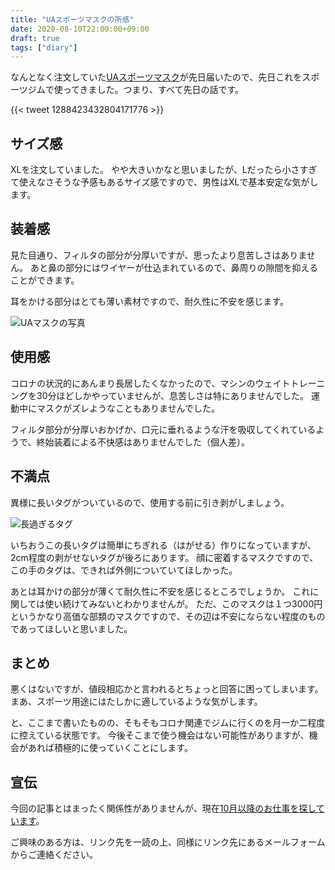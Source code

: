 ```yaml
---
title: "UAスポーツマスクの所感"
date: 2020-08-10T22:00:00+09:00
draft: true
tags: ["diary"]
---
```


なんとなく注文していた[UAスポーツマスク](https://www.underarmour.co.jp/ja-jp/SportsMask.html)が先日届いたので、先日これをスポーツジムで使ってきました。つまり、すべて先日の話です。

{{< tweet 1288423432804171776 >}}

## サイズ感

XLを注文していました。
やや大きいかなと思いましたが、Lだったら小さすぎて使えなさそうな予感もあるサイズ感ですので、男性はXLで基本安定な気がします。

## 装着感

見た目通り、フィルタの部分が分厚いですが、思ったより息苦しさはありません。
あと鼻の部分にはワイヤーが仕込まれているので、鼻周りの隙間を抑えることができます。

耳をかける部分はとても薄い素材ですので、耐久性に不安を感じます。

![UAマスクの写真](/note/image/buy-ua-mask/ua-mask01.jpg)

## 使用感

コロナの状況的にあんまり長居したくなかったので、マシンのウェイトトレーニングを30分ほどしかやっていませんが、息苦しさは特にありませんでした。
運動中にマスクがズレようなこともありませんでした。

フィルタ部分が分厚いおかげか、口元に垂れるような汗を吸収してくれているようで、終始装着による不快感はありませんでした（個人差）。

## 不満点

異様に長いタグがついているので、使用する前に引き剥がしましょう。

![長過ぎるタグ](/note/image/buy-ua-mask/ua-mask02.jpg)

いちおうこの長いタグは簡単にちぎれる（はがせる）作りになっていますが、2cm程度の剥がせないタグが後ろにあります。
顔に密着するマスクですので、この手のタグは、できれば外側についていてほしかった。

あとは耳かけの部分が薄くて耐久性に不安を感じるところでしょうか。
これに関しては使い続けてみないとわかりませんが。
ただ、このマスクは１つ3000円というかなり高価な部類のマスクですので、その辺は不安にならない程度のものであってほしいと思いました。

## まとめ

悪くはないですが、値段相応かと言われるとちょっと回答に困ってしまいます。
まあ、スポーツ用途にはたしかに適しているような気がします。

と、ここまで書いたものの、そもそもコロナ関連でジムに行くのを月一か二程度に控えている状態です。
今後そこまで使う機会はない可能性がありますが、機会があれば積極的に使っていくことにします。

## 宣伝

今回の記事とはまったく関係性がありませんが、現在[10月以降のお仕事を探しています](/note/next-work-202010/)。

ご興味のある方は、リンク先を一読の上、同様にリンク先にあるメールフォームからご連絡ください。
